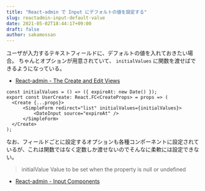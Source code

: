 ```yaml
---
title: "React-admin で Input にデフォルトの値を設定する"
slug: reactadmin-input-default-value
date: 2021-05-02T18:44:17+09:00
draft: false
author: sakamossan
---
```


ユーザが入力するテキストフィールドに、デフォルトの値を入れておきたい場合。
ちゃんとオプションが用意されていて、 `initialValues` に関数を渡せばできるようになっている。

- [React-admin - The Create and Edit Views](https://marmelab.com/react-admin/CreateEdit.html#default-values)

```tsx
const initialValues = () => ({ expireAt: new Date() });
export const UserCreate: React.FC<CreateProps> = props => (
  <Create {...props}>
      <SimpleForm redirect="list" initialValues={initialValues}>
          <DateInput source="expireAt" />
      </SimpleForm>
  </Create>
);
```

なお、フィールドごとに設定するオプションも各種コンポーネントに設定されているが、これは関数ではなく定数しか渡せないのでそんなに柔軟には設定できない。

> initialValue	Value to be set when the property is null or undefined

- [React-admin - Input Components](https://marmelab.com/react-admin/Inputs.html#common-input-props)
